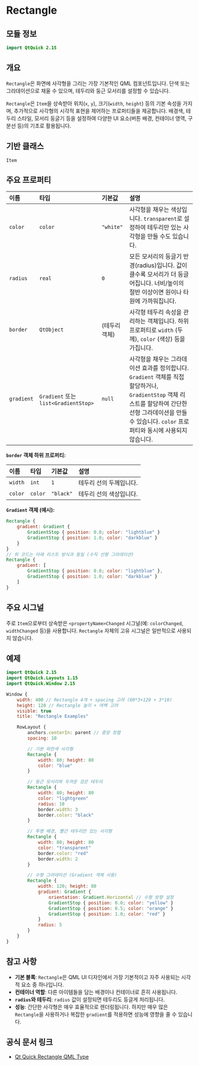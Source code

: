 # Rectangle

## 모듈 정보

```qml
import QtQuick 2.15
```

## 개요

`Rectangle`은 화면에 사각형을 그리는 가장 기본적인 QML 컴포넌트입니다. 단색 또는 그라데이션으로 채울 수 있으며, 테두리와 둥근 모서리를 설정할 수 있습니다.

`Rectangle`은 `Item`을 상속받아 위치(`x`, `y`), 크기(`width`, `height`) 등의 기본 속성을 가지며, 추가적으로 사각형의 시각적 표현을 제어하는 프로퍼티들을 제공합니다. 배경색, 테두리 스타일, 모서리 둥글기 등을 설정하여 다양한 UI 요소(버튼 배경, 컨테이너 영역, 구분선 등)의 기초로 활용됩니다.

## 기반 클래스

`Item`

## 주요 프로퍼티

| 이름     | 타입         | 기본값                 | 설명                                                                                                                               |
| :------- | :----------- | :--------------------- | :--------------------------------------------------------------------------------------------------------------------------------- |
| `color`  | `color`      | `"white"`             | 사각형을 채우는 색상입니다. `transparent`로 설정하여 테두리만 있는 사각형을 만들 수도 있습니다.                                                                 |
| `radius` | `real`       | `0`                    | 모든 모서리의 둥글기 반경(radius)입니다. 값이 클수록 모서리가 더 둥글어집니다. 너비/높이의 절반 이상이면 원이나 타원에 가까워집니다.                                           |
| `border` | `QtObject`   | (테두리 객체)          | 사각형 테두리 속성을 관리하는 객체입니다. 하위 프로퍼티로 `width` (두께), `color` (색상) 등을 가집니다.                                                               |
| `gradient`| `Gradient` 또는 `list<GradientStop>` | `null` | 사각형을 채우는 그라데이션 효과를 정의합니다. `Gradient` 객체를 직접 할당하거나, `GradientStop` 객체 리스트를 할당하여 간단한 선형 그라데이션을 만들 수 있습니다. `color` 프로퍼티와 동시에 사용되지 않습니다. |

**`border` 객체 하위 프로퍼티:**

| 이름    | 타입    | 기본값        | 설명                 |
| :------ | :------ | :------------ | :------------------- |
| `width` | `int`   | `1`           | 테두리 선의 두께입니다.   |
| `color` | `color` | `"black"`   | 테두리 선의 색상입니다.   |

**`Gradient` 객체 (예시):**

```qml
Rectangle {
    gradient: Gradient {
        GradientStop { position: 0.0; color: "lightblue" }
        GradientStop { position: 1.0; color: "darkblue" }
    }
}
// 위 코드는 아래 리스트 방식과 동일 (수직 선형 그라데이션)
Rectangle {
    gradient: [ 
        GradientStop { position: 0.0; color: "lightblue" },
        GradientStop { position: 1.0; color: "darkblue" }
    ]
}
```

## 주요 시그널

주로 `Item`으로부터 상속받은 `<propertyName>Changed` 시그널(예: `colorChanged`, `widthChanged` 등)을 사용합니다. `Rectangle` 자체의 고유 시그널은 일반적으로 사용되지 않습니다.

## 예제

```qml
import QtQuick 2.15
import QtQuick.Layouts 1.15
import QtQuick.Window 2.15

Window {
    width: 400 // Rectangle 4개 + spacing 고려 (80*3+120 + 3*10)
    height: 120 // Rectangle 높이 + 여백 고려
    visible: true
    title: "Rectangle Examples"

    RowLayout {
        anchors.centerIn: parent // 중앙 정렬
        spacing: 10

        // 기본 파란색 사각형
        Rectangle {
            width: 80; height: 80
            color: "blue"
        }

        // 둥근 모서리와 두꺼운 검은 테두리
        Rectangle {
            width: 80; height: 80
            color: "lightgreen"
            radius: 10
            border.width: 3
            border.color: "black"
        }

        // 투명 배경, 빨간 테두리만 있는 사각형
        Rectangle {
            width: 80; height: 80
            color: "transparent"
            border.color: "red"
            border.width: 2
        }

        // 수평 그라데이션 (Gradient 객체 사용)
        Rectangle {
            width: 120; height: 80
            gradient: Gradient {
                orientation: Gradient.Horizontal // 수평 방향 설정
                GradientStop { position: 0.0; color: "yellow" }
                GradientStop { position: 0.5; color: "orange" }
                GradientStop { position: 1.0; color: "red" }
            }
            radius: 5
        }
    }
}
```

## 참고 사항

*   **기본 블록**: `Rectangle`은 QML UI 디자인에서 가장 기본적이고 자주 사용되는 시각적 요소 중 하나입니다.
*   **컨테이너 역할**: 다른 아이템들을 담는 배경이나 컨테이너로 흔히 사용됩니다.
*   **`radius`와 테두리**: `radius` 값이 설정되면 테두리도 둥글게 처리됩니다.
*   **성능**: 간단한 사각형은 매우 효율적으로 렌더링됩니다. 하지만 매우 많은 `Rectangle`을 사용하거나 복잡한 `gradient`를 적용하면 성능에 영향을 줄 수 있습니다.

## 공식 문서 링크

*   [Qt Quick Rectangle QML Type](https://doc.qt.io/qt-6/qml-qtquick-rectangle.html) 